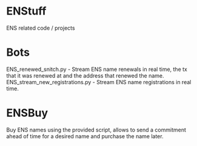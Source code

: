# ENStuff
ENS related code / projects

# Bots
ENS_renewed_snitch.py - Stream ENS name renewals in real time, the tx that it was renewed at and the address that renewed the name.</br>
ENS_stream_new_registrations.py - Stream ENS name registrations in real time.</br>

# ENSBuy
Buy ENS names using the provided script, allows to send a commitment ahead of time for a desired name and purchase the name later.</br>
